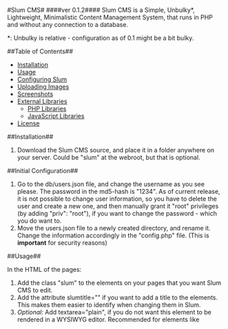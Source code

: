 #Slum CMS#
####ver 0.1.2####
Slum CMS is a Simple, Unbulky*, Lightweight, Minimalistic Content Management System, that runs in PHP and without any connection to a database.

*: Unbulky is relative - configuration as of 0.1 might be a bit bulky.

##Table of Contents##
- [Installation](#installation)
- [Usage](#usage)
- [Configuring Slum](#configuring-slum)
- [Uploading Images](#uploading-images)
- [Screenshots](#screenshots)
- [External Libraries](#external-libraries)
    - [PHP Libraries](#php-libraries)
    - [JavaScript Libraries](#javascript-libraries)
- [License](#license)

##Installation##

 1. Download the Slum CMS source, and place it in a folder anywhere on your server. Could be "slum" at the webroot, but that is optional.

##Initial Configuration##
 1. Go to the db/users.json file, and change the username as you see please. The password in the md5-hash is "1234". As of current release, it is not possible to change user information, so you have to delete the user and create a new one, and then manually grant it "root" privileges (by adding "priv": "root"), if you want to change the password - which you do want to.
 2. Move the users.json file to a newly created directory, and rename it. Change the information accordingly in the "config.php" file. (This is **important** for security reasons)

##Usage##

In the HTML of the pages:

 1. Add the class "slum" to the elements on your pages that you want Slum CMS to edit.
 2. Add the attribute slumtitle="" if you want to add a title to the elements. This makes them easier to identify when changing them in Slum.
 3. *Optional:* Add textarea="plain", if you do not want this element to be rendered in a WYSIWYG editor. Recommended for elements like <title> and so.

In Slum CMS:

 1. Log in as a user with root privileges to manage pages. Click "Manage Pages".
 2. Add the desired name of the page.
 3. In the path textfield, type in the path to the page you want to edit. This goes from the serverroot (webroot), of your server. So, if the page pizza.html is located in the folder Pages on the root of your server, it would be pages/pizza.html that you put in the path field.

##Configuring Slum##
It is possible to change a lot of things in regards to Slum CMS, and that can be done in the config.php file. All of the possible configurations are commented, with descriptions of what it does, and what it can be changed to.

##Uploading Images##
Slum CMS does **not** upload images to the server it is located on. This is a planned feature. It is although possible to add images in the WYSIWYG editor, but they're uploaded to imgur, and not the server Slum is on.

##Screenshots##
###Dashboard for root user###
![Dashboard for Root user][1]
###Editing a page###
![Editing page][2]

##External Libraries##
Slum CMS uses several external libraries, so as to function without reinventing the wheel.

###PHP Libraries###
[Simple HTML DOM Parser](http://simplehtmldom.sourceforge.net/), used for parsing the selected pages and finding elements that has the .slum class.

[NiceJSON-PHP](https://github.com/GerHobbelt/nicejson-php), used for outputting the JSON files in a pretty, readable format on older versions of PHP.

[Tidier*](http://www.phpbuilder.com/snippet/detail.php?type=snippet&id=1348), used for outputting HTML in a pretty, readable format. (Does not have an official name, I just call it tidier in this project.)

###JavaScript Libraries###
[NicEdit](http://www.nicedit.com), is an easy to implement WYSIWYG-editor.

###License###
Copyright (c) 2014 Simon Klit. Released under the [MIT License](https://github.com/simonklit/slum-cms/blob/master/LICENSE.md)

[1]: http://i.imgur.com/95Iclptl.png
[2]: http://i.imgur.com/57KTLHD.png
